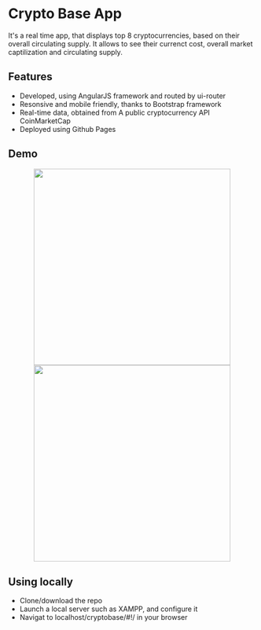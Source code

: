 # Crypto Base App

It's a real time app, that displays top 8 cryptocurrencies, based on their overall circulating supply. It allows to see their currenct cost, overall market captilization and circulating supply.

## Features
* Developed, using AngularJS framework and routed by ui-router
* Resonsive and mobile friendly, thanks to Bootstrap framework
* Real-time data, obtained from A public cryptocurrency API CoinMarketCap
* Deployed using Github Pages

## Demo

<div align="center">
  <img src="https://i.imgur.com/7552oLf.png" width=400px/>
</div>


<div align="center">
  <img src="https://i.imgur.com/1KihYZk.jpg" width=400px/>
</div>


## Using locally
* Clone/download the repo
* Launch a local server such as XAMPP, and configure it
* Navigat to localhost/cryptobase/#!/ in your browser
